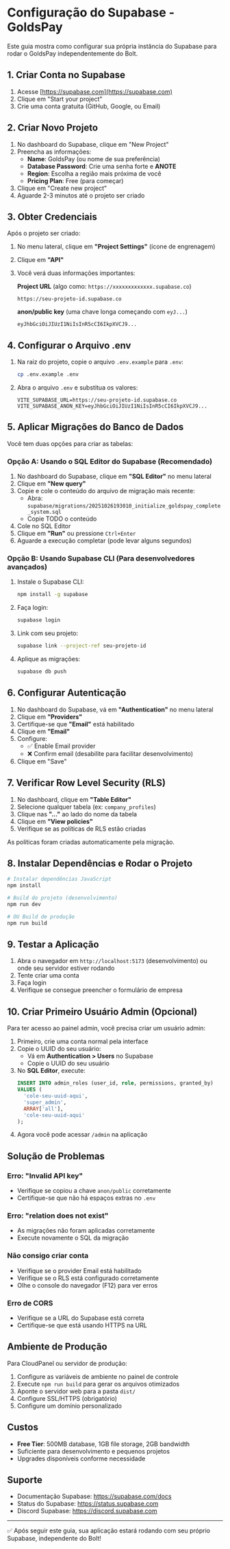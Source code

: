 # Configuração do Supabase - GoldsPay

Este guia mostra como configurar sua própria instância do Supabase para rodar o GoldsPay independentemente do Bolt.

## 1. Criar Conta no Supabase

1. Acesse [https://supabase.com](https://supabase.com)
2. Clique em "Start your project"
3. Crie uma conta gratuita (GitHub, Google, ou Email)

## 2. Criar Novo Projeto

1. No dashboard do Supabase, clique em "New Project"
2. Preencha as informações:
   - **Name**: GoldsPay (ou nome de sua preferência)
   - **Database Password**: Crie uma senha forte e **ANOTE**
   - **Region**: Escolha a região mais próxima de você
   - **Pricing Plan**: Free (para começar)
3. Clique em "Create new project"
4. Aguarde 2-3 minutos até o projeto ser criado

## 3. Obter Credenciais

Após o projeto ser criado:

1. No menu lateral, clique em **"Project Settings"** (ícone de engrenagem)
2. Clique em **"API"**
3. Você verá duas informações importantes:

   **Project URL** (algo como: `https://xxxxxxxxxxxxx.supabase.co`)
   ```
   https://seu-projeto-id.supabase.co
   ```

   **anon/public key** (uma chave longa começando com `eyJ...`)
   ```
   eyJhbGciOiJIUzI1NiIsInR5cCI6IkpXVCJ9...
   ```

## 4. Configurar o Arquivo .env

1. Na raiz do projeto, copie o arquivo `.env.example` para `.env`:
   ```bash
   cp .env.example .env
   ```

2. Abra o arquivo `.env` e substitua os valores:
   ```env
   VITE_SUPABASE_URL=https://seu-projeto-id.supabase.co
   VITE_SUPABASE_ANON_KEY=eyJhbGciOiJIUzI1NiIsInR5cCI6IkpXVCJ9...
   ```

## 5. Aplicar Migrações do Banco de Dados

Você tem duas opções para criar as tabelas:

### Opção A: Usando o SQL Editor do Supabase (Recomendado)

1. No dashboard do Supabase, clique em **"SQL Editor"** no menu lateral
2. Clique em **"New query"**
3. Copie e cole o conteúdo do arquivo de migração mais recente:
   - Abra: `supabase/migrations/20251026193010_initialize_goldspay_complete_system.sql`
   - Copie TODO o conteúdo
4. Cole no SQL Editor
5. Clique em **"Run"** ou pressione `Ctrl+Enter`
6. Aguarde a execução completar (pode levar alguns segundos)

### Opção B: Usando Supabase CLI (Para desenvolvedores avançados)

1. Instale o Supabase CLI:
   ```bash
   npm install -g supabase
   ```

2. Faça login:
   ```bash
   supabase login
   ```

3. Link com seu projeto:
   ```bash
   supabase link --project-ref seu-projeto-id
   ```

4. Aplique as migrações:
   ```bash
   supabase db push
   ```

## 6. Configurar Autenticação

1. No dashboard do Supabase, vá em **"Authentication"** no menu lateral
2. Clique em **"Providers"**
3. Certifique-se que **"Email"** está habilitado
4. Clique em **"Email"**
5. Configure:
   - ✅ Enable Email provider
   - ❌ Confirm email (desabilite para facilitar desenvolvimento)
6. Clique em "Save"

## 7. Verificar Row Level Security (RLS)

1. No dashboard, clique em **"Table Editor"**
2. Selecione qualquer tabela (ex: `company_profiles`)
3. Clique nas **"..."** ao lado do nome da tabela
4. Clique em **"View policies"**
5. Verifique se as políticas de RLS estão criadas

As políticas foram criadas automaticamente pela migração.

## 8. Instalar Dependências e Rodar o Projeto

```bash
# Instalar dependências JavaScript
npm install

# Build do projeto (desenvolvimento)
npm run dev

# OU Build de produção
npm run build
```

## 9. Testar a Aplicação

1. Abra o navegador em `http://localhost:5173` (desenvolvimento) ou onde seu servidor estiver rodando
2. Tente criar uma conta
3. Faça login
4. Verifique se consegue preencher o formulário de empresa

## 10. Criar Primeiro Usuário Admin (Opcional)

Para ter acesso ao painel admin, você precisa criar um usuário admin:

1. Primeiro, crie uma conta normal pela interface
2. Copie o UUID do seu usuário:
   - Vá em **Authentication > Users** no Supabase
   - Copie o UUID do seu usuário
3. No **SQL Editor**, execute:
   ```sql
   INSERT INTO admin_roles (user_id, role, permissions, granted_by)
   VALUES (
     'cole-seu-uuid-aqui',
     'super_admin',
     ARRAY['all'],
     'cole-seu-uuid-aqui'
   );
   ```
4. Agora você pode acessar `/admin` na aplicação

## Solução de Problemas

### Erro: "Invalid API key"
- Verifique se copiou a chave `anon/public` corretamente
- Certifique-se que não há espaços extras no `.env`

### Erro: "relation does not exist"
- As migrações não foram aplicadas corretamente
- Execute novamente o SQL da migração

### Não consigo criar conta
- Verifique se o provider Email está habilitado
- Verifique se o RLS está configurado corretamente
- Olhe o console do navegador (F12) para ver erros

### Erro de CORS
- Verifique se a URL do Supabase está correta
- Certifique-se que está usando HTTPS na URL

## Ambiente de Produção

Para CloudPanel ou servidor de produção:

1. Configure as variáveis de ambiente no painel de controle
2. Execute `npm run build` para gerar os arquivos otimizados
3. Aponte o servidor web para a pasta `dist/`
4. Configure SSL/HTTPS (obrigatório)
5. Configure um domínio personalizado

## Custos

- **Free Tier**: 500MB database, 1GB file storage, 2GB bandwidth
- Suficiente para desenvolvimento e pequenos projetos
- Upgrades disponíveis conforme necessidade

## Suporte

- Documentação Supabase: https://supabase.com/docs
- Status do Supabase: https://status.supabase.com
- Discord Supabase: https://discord.supabase.com

---

✅ Após seguir este guia, sua aplicação estará rodando com seu próprio Supabase, independente do Bolt!
